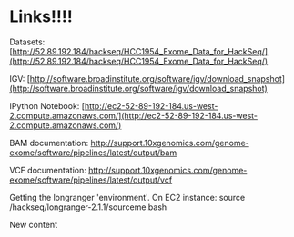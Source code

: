 # Links!!!!


Datasets:
[http://52.89.192.184/hackseq/HCC1954_Exome_Data_for_HackSeq/](http://52.89.192.184/hackseq/HCC1954_Exome_Data_for_HackSeq/)

IGV:
[http://software.broadinstitute.org/software/igv/download_snapshot](http://software.broadinstitute.org/software/igv/download_snapshot)

IPython Notebook:
[http://ec2-52-89-192-184.us-west-2.compute.amazonaws.com/](http://ec2-52-89-192-184.us-west-2.compute.amazonaws.com/)


BAM documentation:
http://support.10xgenomics.com/genome-exome/software/pipelines/latest/output/bam

VCF documentation:
http://support.10xgenomics.com/genome-exome/software/pipelines/latest/output/vcf


Getting the longranger 'environment'. On EC2 instance:
source /hackseq/longranger-2.1.1/sourceme.bash


New content

